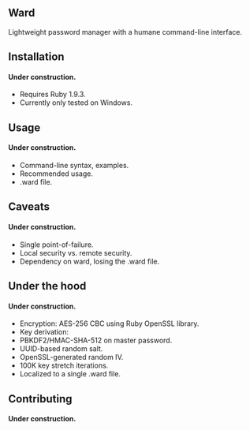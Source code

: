## Ward

Lightweight password manager with a humane command-line interface.

## Installation

#### Under construction.
* Requires Ruby 1.9.3.
* Currently only tested on Windows.

## Usage

#### Under construction.
* Command-line syntax, examples.
* Recommended usage.
* .ward file.

## Caveats

#### Under construction.
* Single point-of-failure.
* Local security vs. remote security.
* Dependency on ward, losing the .ward file.

## Under the hood

#### Under construction.
* Encryption: AES-256 CBC using Ruby OpenSSL library.
* Key derivation:
 * PBKDF2/HMAC-SHA-512 on master password.
 * UUID-based random salt.
 * OpenSSL-generated random IV.
 * 100K key stretch iterations.
* Localized to a single .ward file.

## Contributing

#### Under construction.